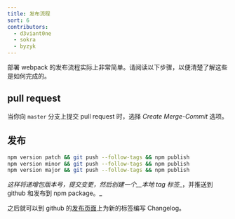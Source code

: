```yaml
---
title: 发布流程
sort: 6
contributors:
  - d3viant0ne
  - sokra
  - byzyk
---
```


部署 webpack 的发布流程实际上非常简单。请阅读以下步骤，以便清楚了解这些是如何完成的。


## pull request

当你向 `master` 分支上提交 pull request 时，选择 _Create Merge-Commit_ 选项。


## 发布

```sh
npm version patch && git push --follow-tags && npm publish
npm version minor && git push --follow-tags && npm publish
npm version major && git push --follow-tags && npm publish
```

_这样将递增包版本号，提交变更，然后创建一个__本地 tag 标签__，并推送到 github 和发布到 npm package。_

之后就可以到 github 的[发布页面](https://github.com/webpack/webpack/releases)上为新的标签编写 Changelog。
